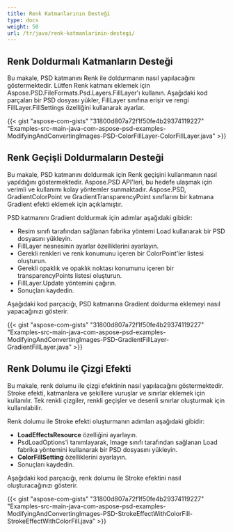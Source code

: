 ```yaml
---
title: Renk Katmanlarının Desteği
type: docs
weight: 50
url: /tr/java/renk-katmanlarinin-destegi/
---
```



## **Renk Doldurmalı Katmanların Desteği**
Bu makale, PSD katmanını Renk ile doldurmanın nasıl yapılacağını göstermektedir. Lütfen Renk katmanı eklemek için Aspose.PSD.FileFormats.Psd.Layers.FillLayer'ı kullanın. Aşağıdaki kod parçaları bir PSD dosyası yükler, FillLayer sınıfına erişir ve rengi FillLayer.FillSettings özelliğini kullanarak ayarlar.

{{< gist "aspose-com-gists" "31800d807a72f1f50fe4b29374119227" "Examples-src-main-java-com-aspose-psd-examples-ModifyingAndConvertingImages-PSD-ColorFillLayer-ColorFillLayer.java" >}}
## **Renk Geçişli Doldurmaların Desteği**
Bu makale, PSD katmanını doldurmak için Renk geçişini kullanmanın nasıl yapıldığını göstermektedir. Aspose.PSD API'leri, bu hedefe ulaşmak için verimli ve kullanımı kolay yöntemler sunmaktadır. Aspose.PSD, GradientColorPoint ve GradientTransparencyPoint sınıflarını bir katmana Gradient efekti eklemek için açıklamıştır.

PSD katmanını Gradient doldurmak için adımlar aşağıdaki gibidir:

- Resim sınıfı tarafından sağlanan fabrika yöntemi Load kullanarak bir PSD dosyasını yükleyin.
- FillLayer nesnesinin ayarlar özelliklerini ayarlayın.
- Gerekli renkleri ve renk konumunu içeren bir ColorPoint'ler listesi oluşturun.
- Gerekli opaklık ve opaklık noktası konumunu içeren bir transparencyPoints listesi oluşturun.
- FillLayer.Update yöntemini çağırın.
- Sonuçları kaydedin.

Aşağıdaki kod parçacığı, PSD katmanına Gradient doldurma eklemeyi nasıl yapacağınızı gösterir.

{{< gist "aspose-com-gists" "31800d807a72f1f50fe4b29374119227" "Examples-src-main-java-com-aspose-psd-examples-ModifyingAndConvertingImages-PSD-GradientFillLayer-GradientFillLayer.java" >}}


## **Renk Dolumu ile Çizgi Efekti**
Bu makale, renk dolumu ile çizgi efektinin nasıl yapılacağını göstermektedir. Stroke efekti, katmanlara ve şekillere vuruşlar ve sınırlar eklemek için kullanılır. Tek renkli çizgiler, renkli geçişler ve desenli sınırlar oluşturmak için kullanılabilir.

Renk dolumu ile Stroke efekti oluşturmanın adımları aşağıdaki gibidir:

- **LoadEffectsResource** özelliğini ayarlayın.
- PsdLoadOptions'i tanımlayarak, Image sınıfı tarafından sağlanan Load fabrika yöntemini kullanarak bir PSD dosyasını yükleyin.
- **ColorFillSetting** özelliklerini ayarlayın.
- Sonuçları kaydedin.

Aşağıdaki kod parçacığı, renk dolumu ile Stroke efektini nasıl oluşturacağınızı gösterir.

{{< gist "aspose-com-gists" "31800d807a72f1f50fe4b29374119227" "Examples-src-main-java-com-aspose-psd-examples-ModifyingAndConvertingImages-PSD-StrokeEffectWithColorFill-StrokeEffectWithColorFill.java" >}}



